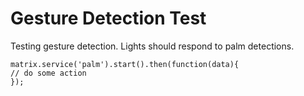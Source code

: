 # Gesture Detection Test
Testing gesture detection. Lights should respond to palm detections.

```
matrix.service('palm').start().then(function(data){
// do some action
});
```
